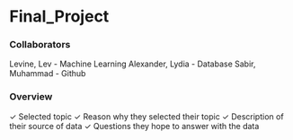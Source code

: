 # Final_Project
### Collaborators 
Levine, Lev - Machine Learning
Alexander, Lydia - Database
Sabir, Muhammad - Github

### Overview
✓ Selected topic
✓ Reason why they selected their topic
✓ Description of their source of data
✓ Questions they hope to answer with
the data
